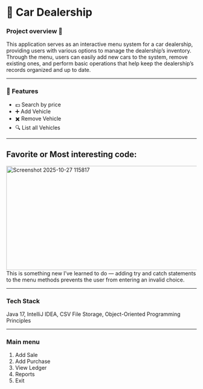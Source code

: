 # 🚗 Car Dealership


### Project overview 📑
This application serves as an interactive menu system for a car dealership, providing users with various options to manage the dealership’s inventory. Through the menu, users can easily add new cars to the system, remove existing ones, and perform basic operations that help keep the dealership’s records organized and up to date.

---

### 🚀 Features
- 💵 Search by price
- ➕ Add Vehicle
- ✖️ Remove Vehicle
- 🔍 List all Vehicles

---  

## Favorite or Most interesting code:

<img width="1003" height="276" alt="Screenshot 2025-10-27 115817" src="https://github.com/user-attachments/assets/b7f88054-2c25-4db7-866e-b1db53ac784c" />
This is something new I’ve learned to do — adding try and catch statements to the menu methods prevents the user from entering an invalid choice.

---  

### Tech Stack
Java 17, IntelliJ IDEA, CSV File Storage, Object-Oriented Programming Principles

---

### Main menu
1) Add Sale
2) Add Purchase
3) View Ledger
4) Reports
5) Exit

